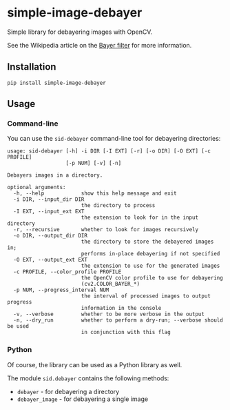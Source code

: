 # simple-image-debayer
Simple library for debayering images with OpenCV.

See the Wikipedia article on the [Bayer filter](https://en.wikipedia.org/wiki/Bayer_filter)
for more information.


## Installation

```commandline
pip install simple-image-debayer
```

## Usage

### Command-line

You can use the `sid-debayer` command-line tool for debayering directories:

```
usage: sid-debayer [-h] -i DIR [-I EXT] [-r] [-o DIR] [-O EXT] [-c PROFILE]
                   [-p NUM] [-v] [-n]

Debayers images in a directory.

optional arguments:
  -h, --help            show this help message and exit
  -i DIR, --input_dir DIR
                        the directory to process
  -I EXT, --input_ext EXT
                        the extension to look for in the input directory
  -r, --recursive       whether to look for images recursively
  -o DIR, --output_dir DIR
                        the directory to store the debayered images in;
                        performs in-place debayering if not specified
  -O EXT, --output_ext EXT
                        the extension to use for the generated images
  -c PROFILE, --color_profile PROFILE
                        the OpenCV color profile to use for debayering
                        (cv2.COLOR_BAYER_*)
  -p NUM, --progress_interval NUM
                        the interval of processed images to output progress
                        information in the console
  -v, --verbose         whether to be more verbose in the output
  -n, --dry_run         whether to perform a dry-run; --verbose should be used
                        in conjunction with this flag
```

### Python

Of course, the library can be used as a Python library as well.

The module `sid.debayer` contains the following methods:

* `debayer` - for debayering a directory
* `debayer_image` - for debayering a single image
